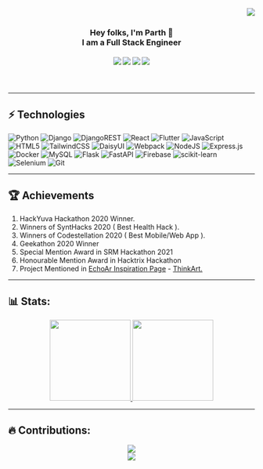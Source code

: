 <img align="right" src="https://visitor-badge.laobi.icu/badge?page_id=zumrudu-anka.zumrudu-anka">
<br>
<h3 align="center">
  Hey folks, I'm Parth 👋
  <br>I am a Full Stack Engineer
</h3>

<h5 align="center">
  <a href="https://www.linkedin.com/in/parth-srivastava-949742192/" title="LinkedIn"><img src="https://img.shields.io/badge/linkedin-%230077B5.svg?style=for-the-badge&logo=linkedin&logoColor=white"></a>
  <a href="https://medium.com/@savss624" title="Medium"><img src="https://img.shields.io/badge/Medium-12100E?style=for-the-badge&logo=medium&logoColor=white"></a>
  <a href="https://www.youtube.com/@__Parth__" title="YouTube"><img src="https://img.shields.io/badge/YouTube-%23FF0000.svg?style=for-the-badge&logo=YouTube&logoColor=white"></a>
  <a href="https://twitter.com/savss624" title="Twitter"><img src="https://img.shields.io/badge/Twitter-%231DA1F2.svg?style=for-the-badge&logo=Twitter&logoColor=white"></a>
</h5>
<br>

  ---

## ⚡ Technologies

![Python](https://img.shields.io/badge/python-3670A0?style=for-the-badge&logo=python&logoColor=ffdd54)
![Django](https://img.shields.io/badge/django-%23092E20.svg?style=for-the-badge&logo=django&logoColor=white)
![DjangoREST](https://img.shields.io/badge/DJANGO-REST-ff1709?style=for-the-badge&logo=django&logoColor=white&color=ff1709&labelColor=gray)
![React](https://img.shields.io/badge/react-%2320232a.svg?style=for-the-badge&logo=react&logoColor=%2361DAFB)
![Flutter](https://img.shields.io/badge/Flutter-%2302569B.svg?style=for-the-badge&logo=Flutter&logoColor=white)
![JavaScript](https://img.shields.io/badge/javascript-%23323330.svg?style=for-the-badge&logo=javascript&logoColor=%23F7DF1E)
![HTML5](https://img.shields.io/badge/html5-%23E34F26.svg?style=for-the-badge&logo=html5&logoColor=white)
![TailwindCSS](https://img.shields.io/badge/tailwindcss-%2338B2AC.svg?style=for-the-badge&logo=tailwind-css&logoColor=white)
![DaisyUI](https://img.shields.io/badge/daisyui-5A0EF8?style=for-the-badge&logo=daisyui&logoColor=white)
![Webpack](https://img.shields.io/badge/webpack-%238DD6F9.svg?style=for-the-badge&logo=webpack&logoColor=black)
![NodeJS](https://img.shields.io/badge/node.js-6DA55F?style=for-the-badge&logo=node.js&logoColor=white)
![Express.js](https://img.shields.io/badge/express.js-%23404d59.svg?style=for-the-badge&logo=express&logoColor=%2361DAFB)
![Docker](https://img.shields.io/badge/docker-%230db7ed.svg?style=for-the-badge&logo=docker&logoColor=white)
![MySQL](https://img.shields.io/badge/mysql-%2300f.svg?style=for-the-badge&logo=mysql&logoColor=white)
![Flask](https://img.shields.io/badge/flask-%23000.svg?style=for-the-badge&logo=flask&logoColor=white)
![FastAPI](https://img.shields.io/badge/FastAPI-005571?style=for-the-badge&logo=fastapi)
![Firebase](https://img.shields.io/badge/Firebase-039BE5?style=for-the-badge&logo=Firebase&logoColor=white)
![scikit-learn](https://img.shields.io/badge/scikit--learn-%23F7931E.svg?style=for-the-badge&logo=scikit-learn&logoColor=white)
![Selenium](https://img.shields.io/badge/-selenium-%43B02A?style=for-the-badge&logo=selenium&logoColor=white)
![Git](https://img.shields.io/badge/git-%23F05033.svg?style=for-the-badge&logo=git&logoColor=white)

  ---
  
## 🏆 Achievements

1. HackYuva Hackathon 2020 Winner.
2. Winners of SyntHacks 2020 ( Best Health Hack ).
3. Winners of Codestellation 2020 ( Best Mobile/Web App ).
4. Geekathon 2020 Winner
5. Special Mention Award in SRM Hackathon 2021
6. Honourable Mention Award in Hacktrix Hackathon
7. Project Mentioned in <a href="https://console.echoar.xyz/#/pages/inspiration">EchoAr Inspiration Page</a> - <a href="https://devfolio.co/submissions/thinkart-f364">ThinkArt.</a>
  
  ---
  
## 📊 Stats:

<p align="center">
  <a href="https://github.com/anuraghazra/github-readme-stats">
    <img src="https://github-readme-stats.vercel.app/api?username=savss624&show_icons=true&theme=react&background=0d1117" height="165">
  </a>
  <a href="https://github.com/anuraghazra/github-readme-stats">
    <img src="https://github-readme-stats.vercel.app/api/top-langs/?username=savss624&layout=compact&theme=react&background=0d1117"  height="165">
  </a>
  <br>
</p>

  ---

## 🔥 Contributions:

<p align="center">
  <a href="https://git.io/streak-stats">
    <img src="http://github-readme-streak-stats.herokuapp.com?user=savss624&theme=react&background=0d1117">
  </a>
  <br>
  <a href="https://github.com/Ashutosh00710/github-readme-activity-graph">
    <img src="https://github-readme-activity-graph.vercel.app/graph?username=savss624&theme=react-dark">
  </a>
</p>
